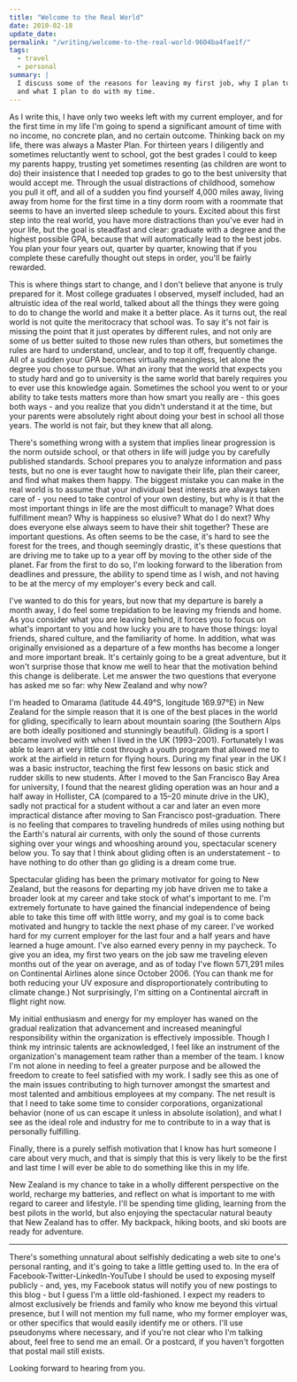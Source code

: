 ```yaml
---
title: "Welcome to the Real World"
date: 2010-02-18
update_date: 
permalink: "/writing/welcome-to-the-real-world-9604ba4fae1f/"
tags:
  - travel
  - personal
summary: |
  I discuss some of the reasons for leaving my first job, why I plan to take a break from working,
  and what I plan to do with my time.
---
```


As I write this, I have only two weeks left with my current employer, and for the first time in my life I'm going to spend a significant amount of time with no income, no concrete plan, and no certain outcome. Thinking back on my life, there was always a Master Plan. For thirteen years I diligently and sometimes reluctantly went to school, got the best grades I could to keep my parents happy, trusting yet sometimes resenting (as children are wont to do) their insistence that I needed top grades to go to the best university that would accept me. Through the usual distractions of childhood, somehow you pull it off, and all of a sudden you find yourself 4,000 miles away, living away from home for the first time in a tiny dorm room with a roommate that seems to have an inverted sleep schedule to yours. Excited about this first step into the real world, you have more distractions than you've ever had in your life, but the goal is steadfast and clear: graduate with a degree and the highest possible GPA, because that will automatically lead to the best jobs. You plan your four years out, quarter by quarter, knowing that if you complete these carefully thought out steps in order, you'll be fairly rewarded.

This is where things start to change, and I don't believe that anyone is truly prepared for it. Most college graduates I observed, myself included, had an altruistic idea of the real world, talked about all the things they were going to do to change the world and make it a better place. As it turns out, the real world is not quite the meritocracy that school was. To say it's not fair is missing the point that it just operates by different rules, and not only are some of us better suited to those new rules than others, but sometimes the rules are hard to understand, unclear, and to top it off, frequently change. All of a sudden your GPA becomes virtually meaningless, let alone the degree you chose to pursue. What an irony that the world that expects you to study hard and go to university is the same world that barely requires you to ever use this knowledge again. Sometimes the school you went to or your ability to take tests matters more than how smart you really are - this goes both ways - and you realize that you didn't understand it at the time, but your parents were absolutely right about doing your best in school all those years. The world is not fair, but they knew that all along.

There's something wrong with a system that implies linear progression is the norm outside school, or that others in life will judge you by carefully published standards. School prepares you to analyze information and pass tests, but no one is ever taught how to navigate their life, plan their career, and find what makes them happy. The biggest mistake you can make in the real world is to assume that your individual best interests are always taken care of - you need to take control of your own destiny, but why is it that the most important things in life are the most difficult to manage? What does fulfillment mean? Why is happiness so elusive? What do I do next? Why does everyone else always seem to have their shit together? These are important questions. As often seems to be the case, it's hard to see the forest for the trees, and though seemingly drastic, it's these questions that are driving me to take up to a year off by moving to the other side of the planet. Far from the first to do so, I'm looking forward to the liberation from deadlines and pressure, the ability to spend time as I wish, and not having to be at the mercy of my employer's every beck and call.

I've wanted to do this for years, but now that my departure is barely a month away, I do feel some trepidation to be leaving my friends and home. As you consider what you are leaving behind, it forces you to focus on what's important to you and how lucky you are to have those things: loyal friends, shared culture, and the familiarity of home. In addition, what was originally envisioned as a departure of a few months has become a longer and more important break. It's certainly going to be a great adventure, but it won't surprise those that know me well to hear that the motivation behind this change is deliberate. Let me answer the two questions that everyone has asked me so far: why New Zealand and why now?

I'm headed to Omarama (latitude 44.49°S, longitude 169.97°E) in New Zealand for the simple reason that it is one of the best places in the world for gliding, specifically to learn about mountain soaring (the Southern Alps are both ideally positioned and stunningly beautiful). Gliding is a sport I became involved with when I lived in the UK (1993–2001). Fortunately I was able to learn at very little cost through a youth program that allowed me to work at the airfield in return for flying hours. During my final year in the UK I was a basic instructor, teaching the first few lessons on basic stick and rudder skills to new students. After I moved to the San Francisco Bay Area for university, I found that the nearest gliding operation was an hour and a half away in Hollister, CA (compared to a 15–20 minute drive in the UK), sadly not practical for a student without a car and later an even more impractical distance after moving to San Francisco post-graduation. There is no feeling that compares to traveling hundreds of miles using nothing but the Earth's natural air currents, with only the sound of those currents sighing over your wings and whooshing around you, spectacular scenery below you. To say that I think about gliding often is an understatement - to have nothing to do other than go gliding is a dream come true.

Spectacular gliding has been the primary motivator for going to New Zealand, but the reasons for departing my job have driven me to take a broader look at my career and take stock of what's important to me. I'm extremely fortunate to have gained the financial independence of being able to take this time off with little worry, and my goal is to come back motivated and hungry to tackle the next phase of my career. I've worked hard for my current employer for the last four and a half years and have learned a huge amount. I've also earned every penny in my paycheck. To give you an idea, my first two years on the job saw me traveling eleven months out of the year on average, and as of today I've flown 571,291 miles on Continental Airlines alone since October 2006. (You can thank me for both reducing your UV exposure and disproportionately contributing to climate change.) Not surprisingly, I'm sitting on a Continental aircraft in flight right now.

My initial enthusiasm and energy for my employer has waned on the gradual realization that advancement and increased meaningful responsibility within the organization is effectively impossible. Though I think my intrinsic talents are acknowledged, I feel like an instrument of the organization's management team rather than a member of the team. I know I'm not alone in needing to feel a greater purpose and be allowed the freedom to create to feel satisfied with my work. I sadly see this as one of the main issues contributing to high turnover amongst the smartest and most talented and ambitious employees at my company. The net result is that I need to take some time to consider corporations, organizational behavior (none of us can escape it unless in absolute isolation), and what I see as the ideal role and industry for me to contribute to in a way that is personally fulfilling.

Finally, there is a purely selfish motivation that I know has hurt someone I care about very much, and that is simply that this is very likely to be the first and last time I will ever be able to do something like this in my life.

New Zealand is my chance to take in a wholly different perspective on the world, recharge my batteries, and reflect on what is important to me with regard to career and lifestyle. I'll be spending time gliding, learning from the best pilots in the world, but also enjoying the spectacular natural beauty that New Zealand has to offer. My backpack, hiking boots, and ski boots are ready for adventure.

---

There's something unnatural about selfishly dedicating a web site to one's personal ranting, and it's going to take a little getting used to. In the era of Facebook-Twitter-LinkedIn-YouTube I should be used to exposing myself publicly - and, yes, my Facebook status will notify you of new postings to this blog - but I guess I'm a little old-fashioned. I expect my readers to almost exclusively be friends and family who know me beyond this virtual presence, but I will not mention my full name, who my former employer was, or other specifics that would easily identify me or others. I'll use pseudonyms where necessary, and if you're not clear who I'm talking about, feel free to send me an email. Or a postcard, if you haven't forgotten that postal mail still exists.

Looking forward to hearing from you.
